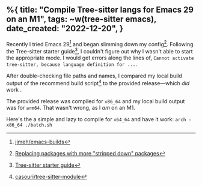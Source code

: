 %{
    title: "Compile Tree-sitter langs for Emacs 29 on an M1",
    tags: ~w(tree-sitter emacs),
    date_created: "2022-12-20",
}
---
Recently I tried Emacs 29[^1] and began slimming down my config[^2]. Following the Tree-sitter starter guide[^3], I couldn't figure out why I wasn't able to start the appropriate mode. I would get errors along the lines of, `Cannot activate tree-sitter, because language definition for ...`.

After double-checking file paths and names, I compared my local build output of the recommend build script[^4] to the provided release—which _did_ work .

The provided release was compiled for `x86_64` and my local build output was for `arm64`. That wasn't wrong, as I _am_ on an M1.

Here's the a simple and lazy to compile for `x64_64` and have it work: `arch -x86_64 ./batch.sh`

[^1]: [jimeh/emacs-builds](https://github.com/jimeh/emacs-builds)

[^2]: [Replacing packages with more "stripped down" packages](https://www.reddit.com/r/emacs/comments/zqdrnz/replacing_packages_with_more_stripped_down/)

[^3]: [Tree-sitter starter guide](https://github.com/emacs-mirror/emacs/blob/master/admin/notes/tree-sitter/starter-guide)

[^4]: [casouri/tree-sitter-module](https://github.com/casouri/tree-sitter-module)
